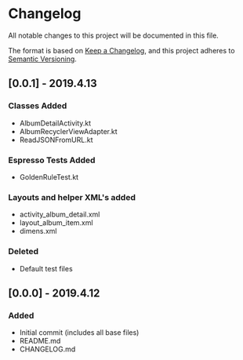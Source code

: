 # Changelog
All notable changes to this project will be documented in this file.

The format is based on [Keep a Changelog](https://keepachangelog.com/en/1.0.0/),
and this project adheres to [Semantic Versioning](https://semver.org/spec/v2.0.0.html).

## [0.0.1] - 2019.4.13
### Classes Added
- AlbumDetailActivity.kt
- AlbumRecyclerViewAdapter.kt
- ReadJSONFromURL.kt

### Espresso Tests Added
- GoldenRuleTest.kt

### Layouts and helper XML's added
- activity_album_detail.xml
- layout_album_item.xml
- dimens.xml

### Deleted
- Default test files

## [0.0.0] - 2019.4.12
### Added
- Initial commit (includes all base files)
- README.md
- CHANGELOG.md

